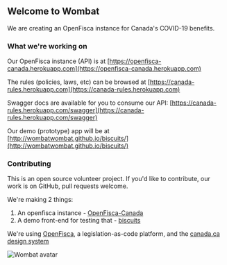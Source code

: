 
## Welcome to Wombat

We are creating an OpenFisca instance for Canada's COVID-19 benefits.

### What we're working on

Our OpenFisca instance (API) is at [https://openfisca-canada.herokuapp.com](https://openfisca-canada.herokuapp.com)

The rules (policies, laws, etc) can be browsed at [https://canada-rules.herokuapp.com](https://canada-rules.herokuapp.com)

Swagger docs are available for you to consume our API: [https://canada-rules.herokuapp.com/swagger](https://canada-rules.herokuapp.com/swagger)

Our demo (prototype) app will be at [http://wombatwombat.github.io/biscuits/](http://wombatwombat.github.io/biscuits/)

### Contributing

This is an open source volunteer project. If you'd like to contribute, our work is on GitHub, pull requests welcome.

We're making 2 things:
 1. An openfisca instance - [OpenFisca-Canada](https://github.com/wombatwombat/OpenFisca-Canada)
2. A demo front-end for testing that - [biscuits](https://github.com/wombatwombat/biscuits)

We're using [OpenFisca](http://openfisca.org), a legislation-as-code platform, and the [canada.ca design system](https://design.canada.ca)

![Wombat avatar](https://avatars1.githubusercontent.com/u/62586372?s=200&v=4)
